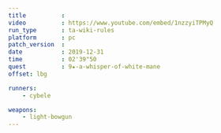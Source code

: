 ```yaml
---
title          :
video          : https://www.youtube.com/embed/1nzzyiTPMyQ
run_type       : ta-wiki-rules
platform       : pc
patch_version  :
date           : 2019-12-31
time           : 02'39"50
quest          : 9★-a-whisper-of-white-mane
offset: lbg

runners:
    - cybele

weapons:
    - light-bowgun
---
```

